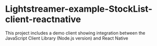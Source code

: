 # Lightstreamer-example-StockList-client-reactnative
This project includes a demo client showing integration between the JavaScript Client Library (Node.js version) and React Native
